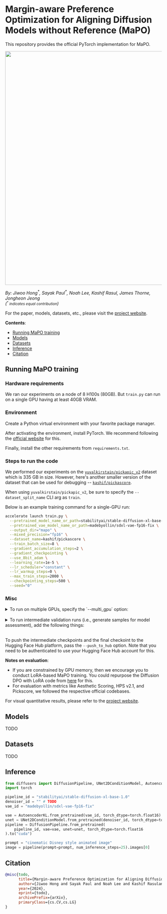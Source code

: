 # Margin-aware Preference Optimization for Aligning Diffusion Models without Reference (MaPO)

This repository provides the official PyTorch implementation for MaPO. 

<div align="center">
<img src="assets/mapo_overview.png" width=750/>
</div>

_By: Jiwoo Hong<sup>\*</sup>, Sayak Paul<sup>\*</sup>, Noah Lee, Kashif Rasul, James Thorne, Jongheon Jeong_
<br>_(<small><sup>*</sup> indicates equal contribution</small>)_

For the paper, models, datasets, etc., please visit the [project website](TODO).

**Contents**:

* [Running MaPO training](#running-mapo-training)
* [Models](#models) 
* [Datasets](#datasets)
* [Inference](#inference)
* [Citation](#citation)

## Running MaPO training

### Hardware requirements

We ran our experiments on a node of 8 H100s (80GB). But `train.py` can run on a single GPU having at least 40GB VRAM. 

### Environment

Create a Python virtual environment with your favorite package manager. 

After activating the environment, install PyTorch. We recommend following the [official website](https://pytorch.org/) for this. 

Finally, install the other requirements from `requirements.txt`. 

### Steps to run the code

We performed our experiments on the [`yuvalkirstain/pickapic_v2`](https://huggingface.co/datasets/yuvalkirstain/pickapic_v2) dataset which is 335 GB in size. However, here's another smaller version of the dataset that can be used for debugging -- [`kashif/pickascore`](https://huggingface.co/datasets/kashif/pickascore).

When using `yuvalkirstain/pickapic_v2`, be sure to specify the `--dataset_split_name` CLI arg as `train`.

Below is an example training command for a single-GPU run:

```bash
accelerate launch train.py \
  --pretrained_model_name_or_path=stabilityai/stable-diffusion-xl-base-1.0  \
  --pretrained_vae_model_name_or_path=madebyollin/sdxl-vae-fp16-fix \
  --output_dir="mapo" \
  --mixed_precision="fp16" \
  --dataset_name=kashif/pickascore \
  --train_batch_size=8 \
  --gradient_accumulation_steps=2 \
  --gradient_checkpointing \
  --use_8bit_adam \
  --learning_rate=1e-5 \
  --lr_scheduler="constant" \
  --lr_warmup_steps=0 \
  --max_train_steps=2000 \
  --checkpointing_steps=500 \
  --seed="0" 
```

### Misc

<details>
<summary>To run on multiple GPUs, specify the `--multi_gpu` option:</summary>

```bash
accelerate launch --multi_gpu train.py \
  --pretrained_model_name_or_path=stabilityai/stable-diffusion-xl-base-1.0  \
  --pretrained_vae_model_name_or_path=madebyollin/sdxl-vae-fp16-fix \
  --output_dir="mapo" \
  --mixed_precision="fp16" \
  --dataset_name=kashif/pickascore \
  --train_batch_size=8 \
  --gradient_accumulation_steps=2 \
  --gradient_checkpointing \
  --use_8bit_adam \
  --learning_rate=1e-5 \
  --lr_scheduler="constant" \
  --lr_warmup_steps=0 \
  --max_train_steps=2000 \
  --checkpointing_steps=500 \
  --seed="0" 
```
</details><br>

<details>
<summary>To run intermediate validation runs (i.e., generate samples for model assessment), add the following things:</summary>

```diff
+  --run_validation --validation_steps=50 \
+  --report_to="wandb"
```

This will additionally, log the generated results and other metrics to Weights and Biases. This requires you to install the `wandb` Python package. 

Other option for an experiment logger is `tensorboard`. 
</details><br>

To push the intermediate checkpoints and the final checkoint to the Hugging Face Hub platform, pass the `--push_to_hub` option. Note that you need to be authenticated to use your Hugging Face Hub account for this. 

**Notes on evaluation**:

* If you are constrained by GPU memory, then we encourage you to conduct LoRA-based MaPO training. You could repurpose the Diffusion DPO with LoRA code from [here](https://github.com/huggingface/diffusers/blob/main/examples/research_projects/diffusion_dpo/train_diffusion_dpo_sdxl.py) for this. 
* For evaluation with metrics like Aesthetic Scoring, HPS v2.1, and Pickscore, we followed the respective official codebases.

For visual quantitative results, please refer to the [project website](TODO).

## Models

TODO

## Datasets

TODO

## Inference

```python
from diffusers import DiffusionPipeline, UNet2DConditionModel, AutoencoderKL
import torch 

pipeline_id = "stabilityai/stable-diffusion-xl-base-1.0"
denoiser_id = "" # TODO
vae_id = "madebyollin/sdxl-vae-fp16-fix"

vae = AutoencoderKL.from_pretrained(vae_id, torch_dtype=torch.float16)
unet = UNet2DConditionModel.from_pretrained(denoiser_id, torch_dtype=torch.float16)
pipeline = DiffusionPipeline.from_pretrained(
    pipeline_id, vae=vae, unet=unet, torch_dtype=torch.float16
).to("cuda")

prompt = "cinematic Disney style animated image"
image = pipeline(prompt=prompt, num_inference_steps=25).images[0]
```

## Citation

```bibtex
@misc{todo,
      title={Margin-aware Preference Optimization for Aligning Diffusion Models without Reference}, 
      author={Jiwoo Hong and Sayak Paul and Noah Lee and Kashif Rasuland James Thorne and Jongheon Jeong},
      year={2024},
      eprint={todo},
      archivePrefix={arXiv},
      primaryClass={cs.CV,cs.LG}
}
```